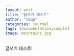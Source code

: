 ```yaml
---
layout: post
title: "글쓰기 테스트"
author: "nbqu"
categories: journal
tags: [documentation,sample]
image: mountains.jpg
---
```


글쓰기 테스트!
